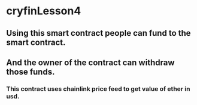# cryfinLesson4
## Using this smart contract people can fund to the smart contract.
## And the owner of the contract can withdraw those funds.
### This contract uses chainlink price feed to get value of ether in usd.

